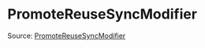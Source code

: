 # PromoteReuseSyncModifier

Source: [PromoteReuseSyncModifier](../../../csrc/device_lower/pass/alias_memory.cpp#L1908)
